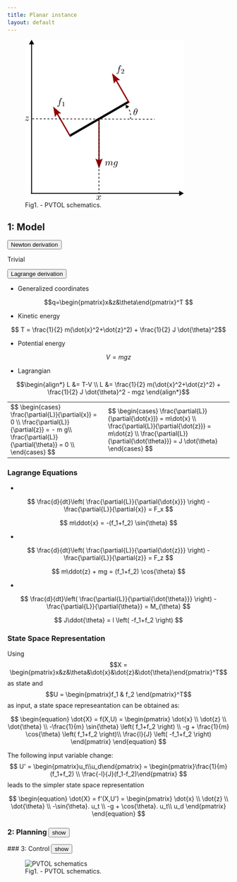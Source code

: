 ```yaml
---
title: Planar instance
layout: default
---
```



<figure>
	<img src="drawings/pvtol_single.png" alt="PVTOL schematics" width="360">
	<figcaption>Fig1. - PVTOL schematics.</figcaption>
</figure>

## 1: Model 
<button type="button" class="btn btn-info" data-toggle="collapse" data-target="#newton_derivation">Newton derivation</button>
<div id="newton_derivation" class="collapse derivation" markdown="1">
Trivial
</div>

<button type="button" class="btn btn-info" data-toggle="collapse" data-target="#lagrange_derivation">Lagrange derivation</button>
<div id="lagrange_derivation" class="collapse derivation" markdown="1">

  * Generalized coordinates
 
$$q=\begin{pmatrix}x&z&\theta\end{pmatrix}^T $$

  * Kinetic energy

$$ T = \frac{1}{2} m(\dot{x}^2+\dot{z}^2) + \frac{1}{2} J \dot{\theta}^2$$

  * Potential energy

$$ V = mgz$$

  * Lagrangian

$$\begin{align*} 
L &= T-V \\
L &= \frac{1}{2} m(\dot{x}^2+\dot{z}^2) + \frac{1}{2} J \dot{\theta}^2 -  mgz
\end{align*}$$


<table>
<tr><td>
$$
\begin{cases}
\frac{\partial{L}}{\partial{x}} =  0 \\
\frac{\partial{L}}{\partial{z}} =  - m g\\
\frac{\partial{L}}{\partial{\theta}} = 0 \\ 
\end{cases}
$$
</td><td>
$$
\begin{cases}
\frac{\partial{L}}{\partial{\dot{x}}} = m\dot{x} \\
\frac{\partial{L}}{\partial{\dot{z}}} = m\dot{z} \\
\frac{\partial{L}}{\partial{\dot{\theta}}} = J \dot{\theta}
\end{cases}
$$
</td></tr>
</table>

### Lagrange Equations

 *
 
$$
\frac{d}{dt}\left( \frac{\partial{L}}{\partial{\dot{x}}} \right) - \frac{\partial{L}}{\partial{x}} = F_x
$$

$$
m\ddot{x} = -(f_1+f_2) \sin{\theta}
$$

 *

$$
\frac{d}{dt}\left( \frac{\partial{L}}{\partial{\dot{z}}} \right) - \frac{\partial{L}}{\partial{z}} = F_z
$$

$$
m\ddot{z} + mg = (f_1+f_2) \cos{\theta}
$$

 *

$$
\frac{d}{dt}\left( \frac{\partial{L}}{\partial{\dot{\theta}}} \right) - \frac{\partial{L}}{\partial{\theta}} = M_{\theta}
$$

$$
J\ddot{\theta} = l \left( -f_1+f_2 \right)
$$
 </div>
 
 
### State Space Representation

Using $$X = \begin{pmatrix}x&z&\theta&\dot{x}&\dot{z}&\dot{\theta}\end{pmatrix}^T$$ as state and $$U = \begin{pmatrix}f_1 & f_2 \end{pmatrix}^T$$ as input, a state space represeantation can be obtained as:


$$
\begin{equation}
\dot{X} = f(X,U) = \begin{pmatrix}
  \dot{x} \\
  \dot{z} \\
  \dot{\theta} \\
  -\frac{1}{m}  \sin{\theta} \left( f_1+f_2 \right) \\
  -g + \frac{1}{m}  \cos{\theta} \left( f_1+f_2 \right)\\
  \frac{l}{J} \left( -f_1+f_2 \right)
\end{pmatrix}
\end{equation}
$$

The following input variable change:
$$ 
U' = \begin{pmatrix}u_t\\u_d\end{pmatrix} = \begin{pmatrix}\frac{1}{m}(f_1+f_2) \\ \frac{-l}{J}(f_1-f_2)\end{pmatrix}
$$
leads to the simpler state space representation

$$
\begin{equation}
\dot{X} = f'(X,U') = \begin{pmatrix}
  \dot{x} \\
  \dot{z} \\
  \dot{\theta} \\
  -\sin{\theta}. u_t \\
  -g + \cos{\theta}. u_t\\
  u_d
\end{pmatrix}
\end{equation}
$$


### 2: Planning <button type="button" class="btn btn-info" data-toggle="collapse" data-target="#single_pvtol_planning">show</button>
<div id="single_pvtol_planning" class="collapse exemple" markdown="1">

</div>
### 3: Control <button type="button" class="btn btn-info" data-toggle="collapse" data-target="#single_pvtol_control">show</button>
<div id="single_pvtol_control" class="collapse exemple" markdown="1">
<figure>
	<img src="plots/pvtol_reg_1.apng" alt="PVTOL schematics" width="512">
	<figcaption>Fig1. - PVTOL schematics.</figcaption>
</figure>
</div>


